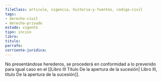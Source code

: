 ```yaml
---
fileClass: articulo, vigencia, historia-y-fuentes, codigo-civil
tags:
- derecho-civil
- derecho-privado
estado: vigente
tipo: inciso
libro:
titulo:
parrafo:
corriente-juridica:
---
```

No presentándose herederos, se procederá en conformidad a lo prevenido para igual caso en el [[Libro III Título De la apertura de la sucesión| Libro III, título De la apertura de la sucesión]].
